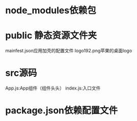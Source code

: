 # node_modules依赖包
# public 静态资源文件夹
mainfest.json应用加壳的配置文件
logo192.png苹果的桌面logo
# src源码
App.js:App组件（组件头头）
index.js:入口文件
# package.json依赖配置文件
